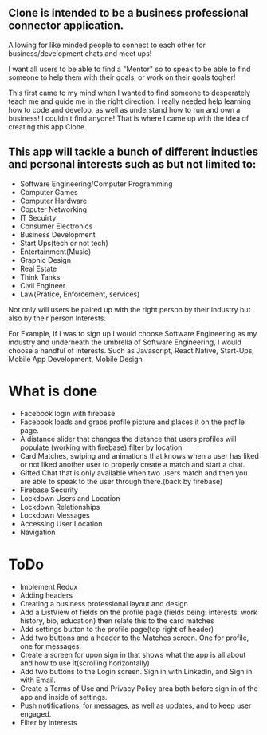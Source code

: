 ## Clone is intended to be a business professional connector application. 

Allowing for like minded people to connect to each other for business/development chats and meet ups!

I want all users to be able to find a "Mentor" so to speak to be able to find someone to help them with their goals, or work on their goals togher!

This first came to my mind when I wanted to find someone to desperately teach me and guide me in the right direction.
I really needed help learning how to code and develop, as well as understand how to run and own a business! 
I couldn't find anyone! That is where I came up with the idea of creating this app Clone.

## This app will tackle a bunch of different industies and personal interests such as but not limited to:

* Software Engineering/Computer Programming
* Computer Games
* Computer Hardware
* Coputer Networking
* IT Secuirty
* Consumer Electronics
* Business Development
* Start Ups(tech or not tech)
* Entertainment(Music)
* Graphic Design
* Real Estate
* Think Tanks
* Civil Engineer
* Law(Pratice, Enforcement, services)

Not only will users be paired up with the right person by their industry but also by their person Interests.

For Example, if I was to sign up I would choose Software Engineering as my industry and underneath the umbrella of Software Engineering, I would choose a handful of interests. Such as Javascript, React Native, Start-Ups, Mobile App Development, Mobile Design

# What is done

* Facebook login with firebase
* Facebook loads and grabs profile picture and places it on the profile page.
* A distance slider that changes the distance that users profiles will populate (working with firebase) filter by location
* Card Matches, swiping and animations that knows when a user has liked or not liked another user to properly create a match and start a chat.
* Gifted Chat that is only available when two users match and then you are able to speak to the user through there.(back by firebase)
* Firebase Security
* Lockdown Users and Location
* Lockdown Relationships
* Lockdown Messages
* Accessing User Location
* Navigation

# ToDo

* Implement Redux
* Adding headers
* Creating a business professional layout and design
* Add a ListView of fields on the profile page (fields being: interests, work history, bio, education) then relate this to the card matches
* Add settings button to the profile page(top right of header)
* Add two buttons and a header to the Matches screen. One for profile, one for messages.
* Create a screen for upon sign in that shows what the app is all about and how to use it(scrolling horizontally)
* Add two buttons to the Login screen. Sign in with Linkedin, and Sign in with Email.
* Create a Terms of Use and Privacy Policy area both before sign in of the app and inside of settings.
* Push notifications, for messages, as well as updates, and to keep user engaged.
* Filter by interests
